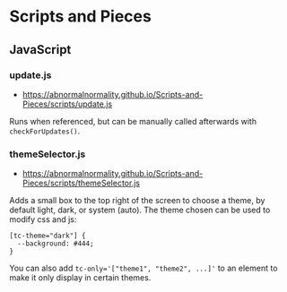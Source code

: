 # Scripts and Pieces

## JavaScript

### update.js

- https://abnormalnormality.github.io/Scripts-and-Pieces/scripts/update.js

Runs when referenced, but can be manually called afterwards with `checkForUpdates()`.

### themeSelector.js

- https://abnormalnormality.github.io/Scripts-and-Pieces/scripts/themeSelector.js

Adds a small box to the top right of the screen to choose a theme, by default light, dark, or system (auto).
The theme chosen can be used to modify css and js:

```
[tc-theme="dark"] {
  --background: #444;
}
```

You can also add `tc-only='["theme1", "theme2", ...]'` to an element to make it only display in certain themes.
